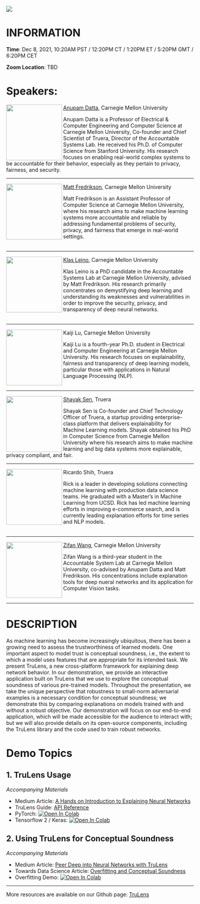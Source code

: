 

![](./src/logo.png)
# INFORMATION

**Time**: Dec 8, 2021, 10:20AM PST / 12:20PM CT / 1:20PM ET / 5:20PM GMT / 6:20PM CET

**Zoom Location**: TBD

# Speakers: 


<img align="left" src="src/anupam.jpg" width="150" height="150">

[Anupam Datta](https://www.andrew.cmu.edu/user/danupam/), Carnegie Mellon University

Anupam Datta is a Professor of Electrical & Computer Engineering and Computer Science at Carnegie Mellon University, Co-founder and Chief Scientist of Truera, Director of the Accountable Systems Lab. He received his Ph.D. of Computer Science from Stanford University. His research focuses on enabling real-world complex systems to be accountable for their behavior, especially as they pertain to privacy, fairness, and security.

---
<img align="left" src="src/matt.png" width="150" height="150">

[Matt Fredrikson](https://www.cs.cmu.edu/~mfredrik/), Carnegie Mellon University

Matt Fredrikson is an Assistant Professor of Computer Science at Carnegie Mellon University, where his research aims to make machine learning systems more accountable and reliable by addressing fundamental problems of security, privacy, and fairness that emerge in real-world settings.<br><br>

---
<img align="left" src="src/klas.png" width="150" height="150">

[Klas Leino](http://www.cs.cmu.edu/~kleino/), Carnegie Mellon University

Klas Leino is a PhD candidate in the Accountable Systems Lab at Carnegie Mellon University, advised by Matt Fredrikson. His research primarily concentrates on demystifying deep learning and understanding its weaknesses and vulnerabilities in order to improve the security, privacy, and transparency of deep neural networks.<br><br>

---
<img align="left" src="src/caleb.png" width="150" height="150">

Kaiji Lu, Carnegie Mellon University

Kaiji Lu is a fourth-year Ph.D. student in Electrical and Computer Engineering at Carnegie Mellon University. His research focuses on explainability, fairness and transparency of deep learning models, particular those with applications in Natural Language Processing (NLP).<br><br>

---
<img align="left" src="src/shayak.jpg" width="150" height="150">

[Shayak Sen](https://truera.com/people/shayak-sen/), Truera

Shayak Sen is Co-founder and Chief Technology Officer of Truera, a startup providing enterprise-class platform that delivers explainability for Machine Learning models. Shayak obtained his PhD in Computer Science from Carnegie Mellon University where his research aims to make machine learning and big data systems more explainable, privacy compliant, and fair.

---
<img align="left" src="src/rick.png" width="150" height="150">

Ricardo Shih, Truera

Rick is a leader in developing solutions connecting machine learning with
production data science teams. He graduated with a Master’s in Machine Learning from UCSD. Rick has led machine learning efforts in improving e-commerce search, and is currently leading explanation efforts for time series and NLP models.<br><br>

---
<img align="left" src="src/zifan.jpg" width="150" height="150">

[Zifan Wang](https://sites.google.com/west.cmu.edu/zifan-wang/home), Carnegie Mellon University

Zifan Wang is a third-year student in the Accountable System Lab at Carnegie Mellon University, co-advised by Anupam Datta and Matt Fredrikson. His concentrations include explanation tools for deep nueral networks and its application for Computer Vision tasks. <br><br>

---

# DESCRIPTION
As machine learning has become increasingly ubiquitous, there has been a growing need to assess the trustworthiness of learned models. One important aspect to model trust is conceptual soundness, i.e., the extent to which a model uses features that are appropriate for its intended task. We present TruLens, a new cross-platform framework for explaining deep network behavior. In our demonstration, we provide an interactive application built on TruLens that we use to explore the conceptual soundness of various pre-trained models. Throughout the presentation, we take the unique perspective that robustness to small-norm adversarial examples is a necessary condition for conceptual soundness; we demonstrate this by comparing explanations on models trained with and without a robust objective. Our demonstration will focus on our end-to-end application, which will be made accessible for the audience to interact with; but we will also provide details on its open-source components, including the TruLens library and the code used to train robust networks.

# Demo Topics 
## 1. TruLens Usage
*Accompanying Materials*
* Medium Article: [A Hands on Introduction to Explaining Neural Networks](https://medium.com/trulens/a-hands-on-introduction-to-explaining-neural-networks-with-trulens-504bfab1a578)
* TruLens Guide: [API Reference](https://www.trulens.org/api/attribution/)
* PyTorch: [![Open In Colab](https://colab.research.google.com/assets/colab-badge.svg)](https://colab.research.google.com/drive/1n77IGrPDO2XpeIVo_LQW0gY78enV-tY9)
* Tensorflow 2 / Keras: [![Open In Colab](https://colab.research.google.com/assets/colab-badge.svg)](https://colab.research.google.com/drive/1f-ETsdlppODJGQCdMXG-jmGmfyWyW2VD)

## 2. Using TruLens for Conceptual Soundness
*Accompanying Materials*
* Medium Article: [Peer Deep into Neural Networks with TruLens](https://medium.com/trulens/peer-deep-into-neural-networks-with-trulens-a813f22792f7)
* Towards Data Science Article: [Overfitting and Conceptual Soundness](https://towardsdatascience.com/overfitting-and-conceptual-soundness-3a1fd187a6d4)
* Overfitting Demo: [![Open In Colab](https://colab.research.google.com/assets/colab-badge.svg)](https://colab.research.google.com/drive/1Iswyxd4rorKqqQWkC4kieAwFpfqBS25v)

---

More resources are available on our Github page: [TruLens](https://github.com/truera/trulens)



